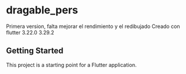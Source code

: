 # dragable_pers

Primera version, falta mejorar el rendimiento y el redibujado Creado con flutter 3.22.0 3.29.2

## Getting Started

This project is a starting point for a Flutter application.